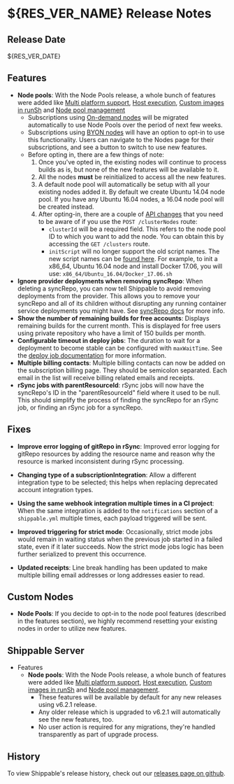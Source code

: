 # ${RES_VER_NAME} Release Notes

## Release Date
${RES_VER_DATE}

## Features
  - **Node pools**: With the Node Pools release, a whole bunch of features were added like [Multi platform support](http://docs.shippable.com/platform/runtime/nodes/#byon-nodes), [Host execution](http://docs.shippable.com/platform/workflow/job/runsh/), [Custom images in runSh](http://docs.shippable.com/platform/workflow/job/runsh/) and [Node pool management](http://docs.shippable.com/platform/management/subscription/node-pools/)
    - Subscriptions using [On-demand nodes](http://docs.shippable.com/platform/runtime/nodes/#on-demand-nodes) will be migrated automatically to use Node Pools over the period of next few weeks.
    - Subscriptions using [BYON nodes](http://docs.shippable.com/platform/runtime/nodes/#byon-nodes) will have an option to opt-in to use this functionality. Users can navigate to the Nodes page for their subscriptions, and see a button to switch to use new features.
    - Before opting in, there are a few things of note:
        1. Once you've opted in, the existing nodes will continue to process builds as is, but none of the new features will be available to it.
        1. All the nodes **must** be reinitialized to access all the new features.
        1. A default node pool will automatically be setup with all your existing nodes added it. By default we create Ubuntu 14.04 node pool. If you have any Ubuntu 16.04 nodes, a 16.04 node pool will be created instead.
        1. After opting-in, there are a couple of [API changes](http://docs.shippable.com/platform/api/api-overview/) that you need to be aware of if you use the `POST /clusterNodes` route:
            - `clusterId` will be a required field. This refers to the node pool ID to which you want to add the node. You can obtain this by accessing the `GET /clusters` route.
            - `initScript` will no longer support the old script names. The new script names can be [found here](https://github.com/Shippable/node/tree/master/initScripts). For example, to init a x86_64, Ubuntu 16.04 node and install Docker 17.06, you will use: `x86_64/Ubuntu_16.04/Docker_17.06.sh`
  - **Ignore provider deployments when removing syncRepo**: When deleting a syncRepo, you can now tell Shippable to avoid removing deployments from the provider.  This allows you to remove your syncRepo and all of its children without disrupting any running container service deployments you might have. See [syncRepo docs](http://docs.shippable.com/platform/tutorial/workflow/crud-syncrepo/#deleting-a-syncrepo) for more info.
  - **Show the number of remaining builds for free accounts**: Displays remaining builds for the current month. This is displayed for free users using private repository who have a limit of 150 builds per month.
  - **Configurable timeout in deploy jobs**: The duration to wait for a deployment to become stable can be configured with `maxWaitTime`. See the [deploy job documentation](http://docs.shippable.com/platform/workflow/job/deploy/) for more information.
  - **Multiple billing contacts**: Multiple billing contacts can now be added on the subscription billing page. They should be semicolon separated. Each email in the list will receive billing related emails and receipts.
  - **rSync jobs with parentResourceId**: rSync jobs will now have the syncRepo's ID in the "parentResourceId" field where it used to be null. This should simplify the process of finding the syncRepo for an rSync job, or finding an rSync job for a syncRepo.

## Fixes
  - **Improve error logging of gitRepo in rSync**: Improved error logging for gitRepo resources by adding the resource name and reason why the resource is marked inconsistent during rSync processing.

  - **Changing type of a subscriptionIntegration**: Allow a different integration type to be selected; this helps when replacing deprecated account integration types.

  - **Using the same webhook integration multiple times in a CI project**: When the same integration is added to the `notifications` section of a `shippable.yml` multiple times, each payload triggered will be sent.

  - **Improved triggering for strict mode**: Occasionally, strict mode jobs would remain in waiting status when the previous job started in a failed state, even if it later succeeds.  Now the strict mode jobs logic has been further serialized to prevent this occurrence.

  - **Updated receipts**: Line break handling has been updated to make multiple billing email addresses or long addresses easier to read.

## Custom Nodes
  - **Node Pools**: If you decide to opt-in to the node pool features (described in the features section), we highly recommend resetting your existing nodes in order to utilize new features.

## Shippable Server
  - Features
      - **Node pools**: With the Node Pools release, a whole bunch of features were added like [Multi platform support](http://docs.shippable.com/platform/runtime/nodes/#byon-nodes), [Host execution](http://docs.shippable.com/platform/workflow/job/runsh/), [Custom images in runSh](http://docs.shippable.com/platform/workflow/job/runsh/) and [Node pool management](http://docs.shippable.com/platform/management/subscription/node-pools/).
        - These features will be available by default for any new releases using v6.2.1 release.
        - Any older release which is upgraded to v6.2.1 will automatically see the new features, too.
        - No user action is required for any migrations, they're handled
          transparently as part of upgrade process.

## History

To view Shippable's release history, check out our [releases page on github](https://github.com/Shippable/admiral/releases).
